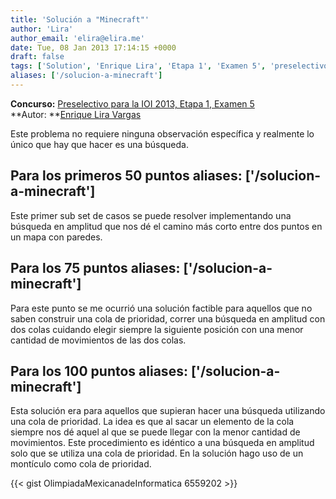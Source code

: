 ```yaml
---
title: 'Solución a "Minecraft"'
author: 'Lira'
author_email: 'elira@elira.me'
date: Tue, 08 Jan 2013 17:14:15 +0000
draft: false
tags: ['Solution', 'Enrique Lira', 'Etapa 1', 'Examen 5', 'preselectivo', 'solución', 'Soluciones Preselectivo 2013']
aliases: ['/solucion-a-minecraft']
---
```


**Concurso:** [Preselectivo para la IOI 2013, Etapa 1, Examen 5](https://omegaup.com/arena/IOI2013E1P5) **Autor: **[Enrique Lira Vargas](mailto:elira@elira.me)

Este problema no requiere ninguna observación específica y realmente lo único que hay que hacer es una búsqueda.

Para los primeros 50 puntos
aliases: ['/solucion-a-minecraft']
---------------------------

Este primer sub set de casos se puede resolver implementando una búsqueda en amplitud que nos dé el camino más corto entre dos puntos en un mapa con paredes.

Para los 75 puntos
aliases: ['/solucion-a-minecraft']
------------------

Para este punto se me ocurrió una solución factible para aquellos que no saben construir una cola de prioridad, correr una búsqueda en amplitud con dos colas cuidando elegir siempre la siguiente posición con una menor cantidad de movimientos de las dos colas.

Para los 100 puntos
aliases: ['/solucion-a-minecraft']
-------------------

Esta solución era para aquellos que supieran hacer una búsqueda utilizando una cola de prioridad. La idea es que al sacar un elemento de la cola siempre nos dé aquel al que se puede llegar con la menor cantidad de movimientos. Este procedimiento es idéntico a una búsqueda en amplitud solo que se utiliza una cola de prioridad. En la solución hago uso de un montículo como cola de prioridad.

{{< gist OlimpiadaMexicanadeInformatica 6559202 >}}